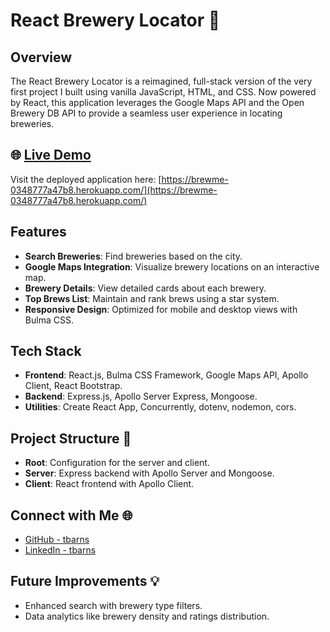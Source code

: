 # React Brewery Locator 🍻

## Overview

The React Brewery Locator is a reimagined, full-stack version of the very first project I built using vanilla JavaScript, HTML, and CSS. Now powered by React, this application leverages the Google Maps API and the Open Brewery DB API to provide a seamless user experience in locating breweries.

## 🌐 [Live Demo](https://brewme-0348777a47b8.herokuapp.com/)

Visit the deployed application here: [https://brewme-0348777a47b8.herokuapp.com/](https://brewme-0348777a47b8.herokuapp.com/)


## Features

- **Search Breweries**: Find breweries based on the city.
- **Google Maps Integration**: Visualize brewery locations on an interactive map.
- **Brewery Details**: View detailed cards about each brewery.
- **Top Brews List**: Maintain and rank brews using a star system.
- **Responsive Design**: Optimized for mobile and desktop views with Bulma CSS.

## Tech Stack

- **Frontend**: React.js, Bulma CSS Framework, Google Maps API, Apollo Client, React Bootstrap.
- **Backend**: Express.js, Apollo Server Express, Mongoose.
- **Utilities**: Create React App, Concurrently, dotenv, nodemon, cors.


## Project Structure 📁

- **Root**: Configuration for the server and client.
- **Server**: Express backend with Apollo Server and Mongoose.
- **Client**: React frontend with Apollo Client.



## Connect with Me 🌐

- [GitHub - tbarns](https://github.com/tbarns)
- [LinkedIn - tbarns](https://www.linkedin.com/in/tbarns/)

## Future Improvements 💡

- Enhanced search with brewery type filters.
- Data analytics like brewery density and ratings distribution.
